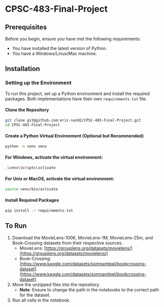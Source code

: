 # CPSC-483-Final-Project

## Prerequisites

Before you begin, ensure you have met the following requirements:

- You have installed the latest version of Python.
- You have a Windows/Linux/Mac machine.

## Installation 

### Setting up the Environment

To run this project, set up a Python environment and install the required packages. Both implementations have their own `requirements.txt` file.

#### Clone the Repository

```bash
git clone git@github.com:eric-sun92/CPSC-483-Final-Project.git
cd CPSC-483-Final-Project
```

#### Create a Python Virtual Environment (Optional but Recommended)
```bash
python -m venv venv
```
#### For Windows, activate the virtual environment:
```bash
.\venv\Scripts\activate
```

#### For Unix or MacOS, activate the virtual environment:
```bash
source venv/bin/activate
```

#### Install Required Packages
```bash
pip install -r requirements.txt
```

## To Run

1. Download the MovieLens-100K, MovieLens-1M, MovieLens-25m, and Book-Crossing datasets from their respective sources.
   - MovieLens: [https://grouplens.org/datasets/movielens/](https://grouplens.org/datasets/movielens/)
   - Book-Crossing: [https://www.kaggle.com/datasets/somnambwl/bookcrossing-dataset](https://www.kaggle.com/datasets/somnambwl/bookcrossing-dataset)
2. Move the unzipped files into the repository.
   - **Note**: Ensure to change the path in the notebooks to the correct path for the dataset.
3. Run all cells in the notebook.
